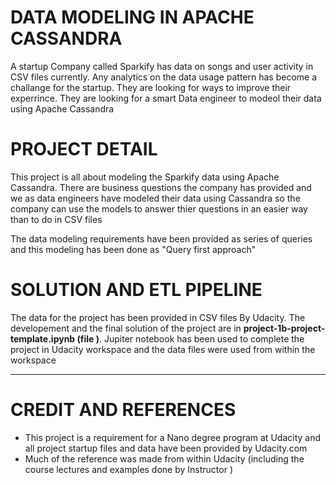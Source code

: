 # DATA MODELING IN APACHE CASSANDRA 
A startup Company called Sparkify  has data on songs and user activity in CSV files currently.  Any analytics on the data usage pattern has become a challange for the startup. They are looking for ways to improve their experrince. They are looking for a smart Data engineer to modeol their data using Apache Cassandra 

# PROJECT DETAIL 
This project is all about modeling the Sparkify data using Apache Cassandra. There are business questions the company has provided and we as data engineers have modeled their data using Cassandra 
so the company can use the models to answer thier questions in an easier way than to do in CSV files 

The data modeling requirements have been provided as series of queries and this modeling has been done as "Query first approach" 

# SOLUTION AND ETL PIPELINE 
The data for the project has been provided in CSV files  By Udacity. The developement and the final solution of the project are in 
**project-1b-project-template.ipynb (file )**. Jupiter notebook has been used to complete the project in Udacity workspace  and the data files were used from within the workspace 
***
# CREDIT AND REFERENCES 
* This project is a requirement for a Nano degree program at Udacity and all project startup files and data have been provided by Udacity.com 
* Much of the reference was made from within Udacity (including the course lectures and examples done by Instructor )

